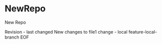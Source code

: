 # NewRepo
New Repo

Revision - last changed
New changes to file1
change - local feature-local-branch EOF

